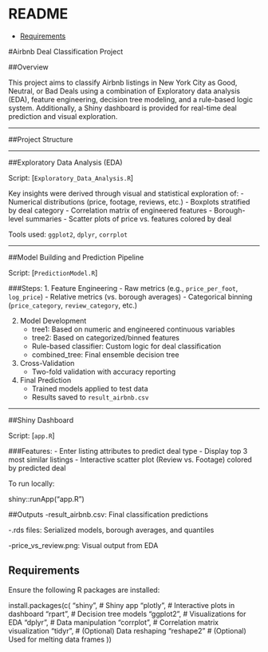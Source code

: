README
================

- [Requirements](#requirements)

\#Airbnb Deal Classification Project

\##Overview

This project aims to classify Airbnb listings in New York City as Good,
Neutral, or Bad Deals using a combination of Exploratory data analysis
(EDA), feature engineering, decision tree modeling, and a rule-based
logic system. Additionally, a Shiny dashboard is provided for real-time
deal prediction and visual exploration.

------------------------------------------------------------------------

\##Project Structure

------------------------------------------------------------------------

\##Exploratory Data Analysis (EDA)

Script: \[`Exploratory_Data_Analysis.R`\]

Key insights were derived through visual and statistical exploration
of: - Numerical distributions (price, footage, reviews, etc.) - Boxplots
stratified by deal category - Correlation matrix of engineered
features - Borough-level summaries - Scatter plots of price vs. features
colored by deal

Tools used: `ggplot2`, `dplyr`, `corrplot`

------------------------------------------------------------------------

\##Model Building and Prediction Pipeline

Script: \[`PredictionModel.R`\]

\###Steps: 1. Feature Engineering - Raw metrics (e.g., `price_per_foot`,
`log_price`) - Relative metrics (vs. borough averages) - Categorical
binning (`price_category`, `review_category`, etc.)

2.  Model Development
    - tree1: Based on numeric and engineered continuous variables
    - tree2: Based on categorized/binned features
    - Rule-based classifier: Custom logic for deal classification
    - combined_tree: Final ensemble decision tree
3.  Cross-Validation
    - Two-fold validation with accuracy reporting
4.  Final Prediction
    - Trained models applied to test data
    - Results saved to `result_airbnb.csv`

------------------------------------------------------------------------

\##Shiny Dashboard

Script: \[`app.R`\]

\###Features: - Enter listing attributes to predict deal type - Display
top 3 most similar listings - Interactive scatter plot (Review
vs. Footage) colored by predicted deal

To run locally:

shiny::runApp(“app.R”)

\##Outputs -result_airbnb.csv: Final classification predictions

-.rds files: Serialized models, borough averages, and quantiles

-price_vs_review.png: Visual output from EDA

## Requirements

Ensure the following R packages are installed:

install.packages(c( “shiny”, \# Shiny app “plotly”, \# Interactive plots
in dashboard “rpart”, \# Decision tree models “ggplot2”, \#
Visualizations for EDA “dplyr”, \# Data manipulation “corrplot”, \#
Correlation matrix visualization “tidyr”, \# (Optional) Data reshaping
“reshape2” \# (Optional) Used for melting data frames ))
